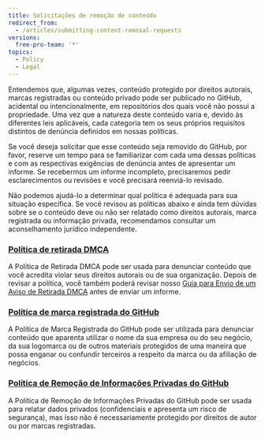 ```yaml
---
title: Solicitações de remoção de conteúdo
redirect_from:
  - /articles/submitting-content-removal-requests
versions:
  free-pro-team: '*'
topics:
  - Policy
  - Legal
---
```


Entendemos que, algumas vezes, conteúdo protegido por direitos autorais, marcas registradas ou conteúdo privado pode ser publicado no GitHub, acidental ou intencionalmente, em repositórios dos quais você não possui a propriedade. Uma vez que a natureza deste conteúdo varia e, devido às diferentes leis aplicáveis, cada categoria tem os seus próprios requisitos distintos de denúncia definidos em nossas políticas.

Se você deseja solicitar que esse conteúdo seja removido do GitHub, por favor, reserve um tempo para se familiarizar com cada uma dessas políticas e com as respectivas exigências de denúncia antes de apresentar um informe. Se recebermos um informe incompleto, precisaremos pedir esclarecimentos ou revisões e você precisará reenviá-lo revisado.

Não podemos ajudá-lo a determinar qual política é adequada para sua situação específica. Se você revisou as políticas abaixo e ainda tem dúvidas sobre se o conteúdo deve ou não ser relatado como direitos autorais, marca registrada ou informação privada, recomendamos consultar um aconselhamento jurídico independente.

### [Política de retirada DMCA](/articles/dmca-takedown-policy)
A Política de Retirada DMCA pode ser usada para denunciar conteúdo que você acredita violar seus direitos autorais ou de sua organização. Depois de revisar a política, você também poderá revisar nosso [Guia para Envio de um Aviso de Retirada DMCA](/articles/guide-to-submitting-a-dmca-takedown-notice/) antes de enviar um informe.

### [Política de marca registrada do GitHub](/articles/github-trademark-policy)
A Política de Marca Registrada do GitHub pode ser utilizada para denunciar conteúdo que aparenta utilizar o nome da sua empresa ou do seu negócio, da sua logomarca ou de outros materiais protegidos de uma maneira que possa enganar ou confundir terceiros a respeito da marca ou da afiliação de negócios.

### [Política de Remoção de Informações Privadas do GitHub](/github/site-policy/github-private-information-removal-policy)
A Política de Remoção de Informações Privadas do GitHub pode ser usada para relatar dados privados (confidenciais e apresenta um risco de segurança), mas isso não é necessariamente protegido por direitos de autor ou por marcas registradas.
